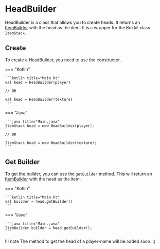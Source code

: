 # HeadBuilder
HeadBuilder is a class that allows you to create heads. It returns an 
[ItemBuilder](item-builder.md) with the head as the item. It is a wrapper
for the Bukkit class `ItemStack`.

## Create
To create a HeadBuilder, you need to use the constructor.

=== "Kotlin"

    ```kotlin title="Main.kt"
    val head = HeadBuilder(player)
    
    // OR

    val head = HeadBuilder(texture)
    ```
=== "Java"

    ```java title="Main.java"
    ItemStack head = new HeadBuilder(player);

    // OR

    ItemStack head = new HeadBuilder(texture);
    ```

## Get Builder
To get the builder, you can use the `getBuilder` method. This will return an
[ItemBuilder](item-builder.md) with the head as the item.

=== "Kotlin"

    ```kotlin title="Main.kt"
    val builder = head.getBuilder()
    ```

=== "Java"

    ```java title="Main.java"
    ItemBuilder builder = head.getBuilder();
    ```

!!! note
    The method to get the head of a player-name will be added soon. :)